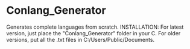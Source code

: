 # Conlang_Generator
Generates complete languages from scratch.
INSTALLATION:
For latest version, just place the "Conlang_Generator" folder in your C.
For older versions, put all the .txt files in C:/Users/Public/Documents.
